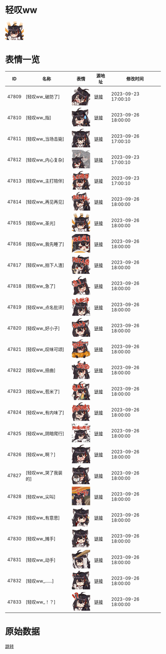 # 轻叹ww

<img src="./cover.png" height="60" alt="cover" />

# 表情一览

|ID|名称|表情|源地址|修改时间|
|----|----|----|----|----|
|47809|[轻叹ww_破防了]|<img src="./pic/047809_%5B轻叹ww_破防了%5D.png" height="60" alt="破防了"/>|[链接](https://i0.hdslb.com/bfs/garb/acec45e9fe7ee46e9a859071638f27261e87f8b6.png)|2023-09-23 17:00:10|
|47810|[轻叹ww_指]|<img src="./pic/047810_%5B轻叹ww_指%5D.png" height="60" alt="指"/>|[链接](https://i0.hdslb.com/bfs/garb/718c715c7e1f1ab69661c09e7ee2837b275bc0a2.png)|2023-09-26 18:00:00|
|47811|[轻叹ww_当场击毙]|<img src="./pic/047811_%5B轻叹ww_当场击毙%5D.png" height="60" alt="当场击毙"/>|[链接](https://i0.hdslb.com/bfs/garb/b1b1493f2a30e6520a258a3adba4de99d4a20262.png)|2023-09-26 17:00:10|
|47812|[轻叹ww_内心复杂]|<img src="./pic/047812_%5B轻叹ww_内心复杂%5D.png" height="60" alt="内心复杂"/>|[链接](https://i0.hdslb.com/bfs/garb/d1ee3767bcdc84340378c463327b366f628a32e0.png)|2023-09-23 17:00:10|
|47813|[轻叹ww_主打陪伴]|<img src="./pic/047813_%5B轻叹ww_主打陪伴%5D.png" height="60" alt="主打陪伴"/>|[链接](https://i0.hdslb.com/bfs/garb/8be28cd2d262eb7f440f4ce484a8829a0e2ab72b.png)|2023-09-23 17:00:10|
|47814|[轻叹ww_再见再见]|<img src="./pic/047814_%5B轻叹ww_再见再见%5D.png" height="60" alt="再见再见"/>|[链接](https://i0.hdslb.com/bfs/garb/4bb4781bcf3aee68570f1d516a91779e384844ad.png)|2023-09-26 18:00:00|
|47815|[轻叹ww_圣光]|<img src="./pic/047815_%5B轻叹ww_圣光%5D.png" height="60" alt="圣光"/>|[链接](https://i0.hdslb.com/bfs/garb/1330888c61ddd36a37e0728ecd9ac958ca6b7eeb.png)|2023-09-26 18:00:00|
|47816|[轻叹ww_我先睡了]|<img src="./pic/047816_%5B轻叹ww_我先睡了%5D.png" height="60" alt="我先睡了"/>|[链接](https://i0.hdslb.com/bfs/garb/063db37b27bd4aea2974ba25704a65289ceceea5.png)|2023-09-26 18:00:00|
|47817|[轻叹ww_拍下人渣]|<img src="./pic/047817_%5B轻叹ww_拍下人渣%5D.png" height="60" alt="拍下人渣"/>|[链接](https://i0.hdslb.com/bfs/garb/f888d061dc90f9fadc4d1c6c892221fe4231afa5.png)|2023-09-26 18:00:00|
|47818|[轻叹ww_急了]|<img src="./pic/047818_%5B轻叹ww_急了%5D.png" height="60" alt="急了"/>|[链接](https://i0.hdslb.com/bfs/garb/0d8db3412aeddd79a86545861baa35cb84610858.png)|2023-09-26 18:00:00|
|47819|[轻叹ww_点名批评]|<img src="./pic/047819_%5B轻叹ww_点名批评%5D.png" height="60" alt="点名批评"/>|[链接](https://i0.hdslb.com/bfs/garb/280b8a23eb2626281b88cac3e4b3f61ccf9ff2f2.png)|2023-09-26 18:00:00|
|47820|[轻叹ww_好小子]|<img src="./pic/047820_%5B轻叹ww_好小子%5D.png" height="60" alt="好小子"/>|[链接](https://i0.hdslb.com/bfs/garb/742b5598f7d95954d910c1f7f581a615034052a3.png)|2023-09-26 18:00:00|
|47821|[轻叹ww_叹味可颂]|<img src="./pic/047821_%5B轻叹ww_叹味可颂%5D.png" height="60" alt="叹味可颂"/>|[链接](https://i0.hdslb.com/bfs/garb/29768bb3aeadb00df5b412d33971017a263a7090.png)|2023-09-26 18:00:00|
|47822|[轻叹ww_扭曲]|<img src="./pic/047822_%5B轻叹ww_扭曲%5D.png" height="60" alt="扭曲"/>|[链接](https://i0.hdslb.com/bfs/garb/9afeaac2561819002893d1bb3e6c878046a357f8.png)|2023-09-26 18:00:00|
|47823|[轻叹ww_苞米了]|<img src="./pic/047823_%5B轻叹ww_苞米了%5D.png" height="60" alt="苞米了"/>|[链接](https://i0.hdslb.com/bfs/garb/d4c93995df49d7c7e532098d208104f57fc4a242.png)|2023-09-26 18:00:00|
|47824|[轻叹ww_有内味了]|<img src="./pic/047824_%5B轻叹ww_有内味了%5D.png" height="60" alt="有内味了"/>|[链接](https://i0.hdslb.com/bfs/garb/30164d5a53d9ebbede7b4474a2cf5dcb27bafd1c.png)|2023-09-26 18:00:00|
|47825|[轻叹ww_阴暗爬行]|<img src="./pic/047825_%5B轻叹ww_阴暗爬行%5D.png" height="60" alt="阴暗爬行"/>|[链接](https://i0.hdslb.com/bfs/garb/31abd9f460efdbb28e5917e9f322d677537676b3.png)|2023-09-26 18:00:00|
|47826|[轻叹ww_啊？]|<img src="./pic/047826_%5B轻叹ww_啊？%5D.png" height="60" alt="啊？"/>|[链接](https://i0.hdslb.com/bfs/garb/2944897fb1344dd127c8d95f06ada92ec067c4e0.png)|2023-09-26 18:00:00|
|47827|[轻叹ww_哭了我装的]|<img src="./pic/047827_%5B轻叹ww_哭了我装的%5D.png" height="60" alt="哭了我装的"/>|[链接](https://i0.hdslb.com/bfs/garb/5949718eb2155b88f9a4b228efeb2a485da958cb.png)|2023-09-26 18:00:00|
|47828|[轻叹ww_尖叫]|<img src="./pic/047828_%5B轻叹ww_尖叫%5D.png" height="60" alt="尖叫"/>|[链接](https://i0.hdslb.com/bfs/garb/87dbdd9af96c83c2f1db687d7c38d30e5c17e052.png)|2023-09-26 18:00:00|
|47829|[轻叹ww_有意思]|<img src="./pic/047829_%5B轻叹ww_有意思%5D.png" height="60" alt="有意思"/>|[链接](https://i0.hdslb.com/bfs/garb/4f76c72b32036729a591ba5db1023d2cc77e686c.png)|2023-09-26 18:00:00|
|47830|[轻叹ww_摊手]|<img src="./pic/047830_%5B轻叹ww_摊手%5D.png" height="60" alt="摊手"/>|[链接](https://i0.hdslb.com/bfs/garb/2749dc39430da58b8948738a57d96a6ec6fe4c90.png)|2023-09-26 18:00:00|
|47831|[轻叹ww_动手]|<img src="./pic/047831_%5B轻叹ww_动手%5D.png" height="60" alt="动手"/>|[链接](https://i0.hdslb.com/bfs/garb/3fc6af5fd49f1a7950b79666e3a3b6151a56ade9.png)|2023-09-26 18:00:00|
|47832|[轻叹ww_......]|<img src="./pic/047832_%5B轻叹ww_......%5D.png" height="60" alt="......"/>|[链接](https://i0.hdslb.com/bfs/garb/591c3dd54ff9d8b098c9e393683b43b9022a86d5.png)|2023-09-26 18:00:00|
|47833|[轻叹ww_！？]|<img src="./pic/047833_%5B轻叹ww_！？%5D.png" height="60" alt="！？"/>|[链接](https://i0.hdslb.com/bfs/garb/3bf69da9e314496d4ced4039452e44af3decafcd.png)|2023-09-26 18:00:00|

# 原始数据

[跳转](./raw.json)

